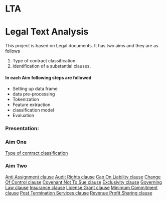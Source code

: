 # LTA

# Legal Text Analysis

This project is based on Legal documents. It has two aims and they are as follows
1. Type of contract classification.
2. identification of a substantial clauses.

#### In each Aim following steps are followed
* Setting up data frame 
* data pre-processing 
* Tokenization 
* Feature extraction 
* classification model 
* Evaluation

### Presentation: 

### Aim One
[Type of contract classification](https://github.com/sowmya-sree-b/LTA/blob/main/contract_document_type.ipynb)

### Aim Two 
[Anti Assignment clause](https://github.com/sowmya-sree-b/LTA/blob/main/Anti_Assignment_Clause.ipynb)
[Audit Rights clause](https://github.com/sowmya-sree-b/LTA/blob/main/Audit_Rights_clause.ipynb)
[Cap On Liability clause](https://github.com/sowmya-sree-b/LTA/blob/main/Cap_On_Liability_clause.ipynb)
[Change Of Control clause](https://github.com/sowmya-sree-b/LTA/blob/main/Change_Of_Control_clause.ipynb)
[Covenant Not To Sue clause](https://github.com/sowmya-sree-b/LTA/blob/main/Covenant_Not_To_Sue_clause.ipynb)
[Exclusivity clause](https://github.com/sowmya-sree-b/LTA/blob/main/Exclusivity_clause.ipynb)
[Governing Law clause](https://github.com/sowmya-sree-b/LTA/blob/main/Governing_Law_clause.ipynb)
[Insurance clause](https://github.com/sowmya-sree-b/LTA/blob/main/Insurance_clause.ipynb)
[License Grant clause](https://github.com/sowmya-sree-b/LTA/blob/main/License_Grant_clause.ipynb)
[Minimum Commitment clause](https://github.com/sowmya-sree-b/LTA/blob/main/Minimum_Commitment_clause.ipynb)
[Post Termination Services clause](https://github.com/sowmya-sree-b/LTA/blob/main/Post_Termination_Services_clause.ipynb)
[Revenue Profit Sharing clause](https://github.com/sowmya-sree-b/LTA/blob/main/Revenue_Profit_Sharing_clause.ipynb)
